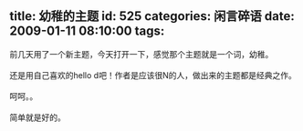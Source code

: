 title: 幼稚的主题
id: 525
categories: 闲言碎语
date: 2009-01-11 08:10:00
tags:
---

前几天用了一个新主题，今天打开一下，感觉那个主题就是一个词，幼稚。
</br>
</br>还是用自己喜欢的hello d吧！作者是应该很N的人，做出来的主题都是经典之作。
</br>
</br>呵呵。。
</br>
</br>简单就是好的。
